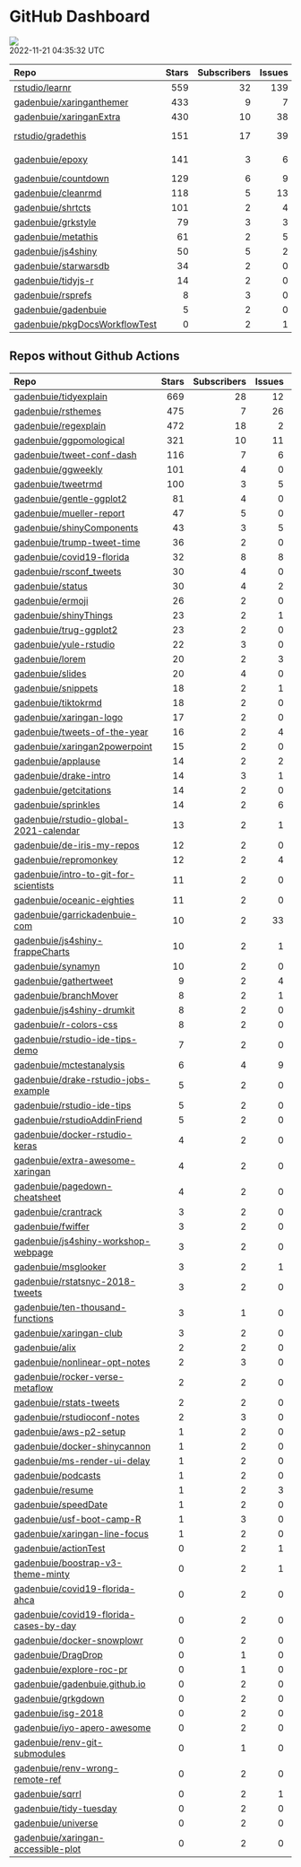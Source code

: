 GitHub Dashboard
================

![](https://github.com/gadenbuie/status/workflows/Render%20Status/badge.svg)  
2022-11-21 04:35:32 UTC

| Repo                                                                              | Stars | Subscribers | Issues | Forks | Status                                                                                                                                                                                                                                                                                                                                                                                                                              | Commit                                                                                                                                                                                       |
|:----------------------------------------------------------------------------------|------:|------------:|-------:|------:|:------------------------------------------------------------------------------------------------------------------------------------------------------------------------------------------------------------------------------------------------------------------------------------------------------------------------------------------------------------------------------------------------------------------------------------|:---------------------------------------------------------------------------------------------------------------------------------------------------------------------------------------------|
| [rstudio/learnr](https://github.com/rstudio/learnr)                               |   559 |          32 |    139 |   226 | [![](https://github.com/rstudio/learnr/workflows/R-CMD-check/badge.svg)](https://github.com/rstudio/learnr/actions/runs/3423117091) [![](https://github.com/rstudio/learnr/workflows/pkgdown/badge.svg)](https://github.com/rstudio/learnr/actions/runs/3423117096)                                                                                                                                                                 | <a href="https://github.com/rstudio/learnr/commit/cb378b274f75568ea0649ce855a752a121d70d77" title="Increment version number to 0.11.2.9000">cb378b</a>                                       |
| [gadenbuie/xaringanthemer](https://github.com/gadenbuie/xaringanthemer)           |   433 |           9 |      7 |    25 | [![](https://github.com/gadenbuie/xaringanthemer/workflows/R-CMD-check/badge.svg)](https://github.com/gadenbuie/xaringanthemer/actions/runs/2896369407) [![](https://github.com/gadenbuie/xaringanthemer/workflows/Package%20Maintenance/badge.svg)](https://github.com/gadenbuie/xaringanthemer/actions/runs/2896369421)                                                                                                           | <a href="https://github.com/gadenbuie/xaringanthemer/commit/85091cd16af5a938b6d927ff5f6b0fe990ee0e63" title="v0.4.2">85091c</a>                                                              |
| [gadenbuie/xaringanExtra](https://github.com/gadenbuie/xaringanExtra)             |   430 |          10 |     38 |    35 | [![](https://github.com/gadenbuie/xaringanExtra/workflows/tic/badge.svg)](https://github.com/gadenbuie/xaringanExtra/actions/runs/3459009008)                                                                                                                                                                                                                                                                                       | <a href="https://github.com/gadenbuie/xaringanExtra/commit/5ebc3f05143ba3f199f63c0ce7e37778115ebb4b" title="v0.7.0 (#180)">5ebc3f</a>                                                        |
| [rstudio/gradethis](https://github.com/rstudio/gradethis)                         |   151 |          17 |     39 |    40 | [![](https://github.com/rstudio/gradethis/workflows/R-CMD-check/badge.svg)](https://github.com/rstudio/gradethis/actions/runs/3333729000) [![](https://github.com/rstudio/gradethis/workflows/Package%20Maintenance/badge.svg)](https://github.com/rstudio/gradethis/actions/runs/3333729029) [![](https://github.com/rstudio/gradethis/workflows/pkgdown/badge.svg)](https://github.com/rstudio/gradethis/actions/runs/3333729001) | <a href="https://github.com/rstudio/gradethis/commit/bd5047b55bdcad6138e212df30f1065071b01ad9" title="Avoid duplication of hint for failing grades in `grade_this_code()` (#325)">bd5047</a> |
| [gadenbuie/epoxy](https://github.com/gadenbuie/epoxy)                             |   141 |           3 |      6 |     7 | [![](https://github.com/gadenbuie/epoxy/workflows/Package%20Maintenance/badge.svg)](https://github.com/gadenbuie/epoxy/actions/runs/2943012440) [![](https://github.com/gadenbuie/epoxy/workflows/R-CMD-check/badge.svg)](https://github.com/gadenbuie/epoxy/actions/runs/2943012432) [![](https://github.com/gadenbuie/epoxy/workflows/pkgdown/badge.svg)](https://github.com/gadenbuie/epoxy/actions/runs/2943012426)             | <a href="https://github.com/gadenbuie/epoxy/commit/6af551fda1a16e8e25671f7a5e8f794869d92837" title="chore: use CRAN release of `and` (#48)">6af551</a>                                       |
| [gadenbuie/countdown](https://github.com/gadenbuie/countdown)                     |   129 |           6 |      9 |    11 | [![](https://github.com/gadenbuie/countdown/workflows/R-CMD-check/badge.svg)](https://github.com/gadenbuie/countdown/actions/runs/2894811247)                                                                                                                                                                                                                                                                                       | <a href="https://github.com/gadenbuie/countdown/commit/ed61a5a97ea596ad1538baeca1887a8c8a8300be" title="docs: Update readme install instructions">ed61a5</a>                                 |
| [gadenbuie/cleanrmd](https://github.com/gadenbuie/cleanrmd)                       |   118 |           5 |     13 |     4 | [![](https://github.com/gadenbuie/cleanrmd/workflows/Package%20Maintenance/badge.svg)](https://github.com/gadenbuie/cleanrmd/actions/runs/2496648519) [![](https://github.com/gadenbuie/cleanrmd/workflows/R-CMD-check/badge.svg)](https://github.com/gadenbuie/cleanrmd/actions/runs/2496648483)                                                                                                                                   | <a href="https://github.com/gadenbuie/cleanrmd/commit/e7657526ef8a333f210dcc1f62932b9f296073df" title="docs: Fix <meta> links to pkg docs">e76575</a>                                        |
| [gadenbuie/shrtcts](https://github.com/gadenbuie/shrtcts)                         |   101 |           2 |      4 |     4 | [![](https://github.com/gadenbuie/shrtcts/workflows/tic/badge.svg)](https://github.com/gadenbuie/shrtcts/actions/runs/3511434809)                                                                                                                                                                                                                                                                                                   | <a href="https://github.com/gadenbuie/shrtcts/commit/12ef67f860ede6e8989abbaeca9147cc73cc3877" title="v0.1.2">12ef67</a>                                                                     |
| [gadenbuie/grkstyle](https://github.com/gadenbuie/grkstyle)                       |    79 |           3 |      3 |    12 | [![](https://github.com/gadenbuie/grkstyle/workflows/R-CMD-check/badge.svg)](https://github.com/gadenbuie/grkstyle/actions/runs/2800870453)                                                                                                                                                                                                                                                                                         | <a href="https://github.com/gadenbuie/grkstyle/commit/2dac4d789cf6db339deaf53e6d20f9262ed3fbb9" title="getOptions --> getOption (#9)">2dac4d</a>                                             |
| [gadenbuie/metathis](https://github.com/gadenbuie/metathis)                       |    61 |           2 |      5 |     3 | [![](https://github.com/gadenbuie/metathis/workflows/R-CMD-check/badge.svg)](https://github.com/gadenbuie/metathis/actions/runs/3511449784) [![](https://github.com/gadenbuie/metathis/workflows/pkgdown/badge.svg)](https://github.com/gadenbuie/metathis/actions/runs/2841200648)                                                                                                                                                 | <a href="https://github.com/gadenbuie/metathis/commit/ec21f8da7e45268d0b8dbec11aadadbd0686df09" title="docs: Redocument with roxygen2 7.2.1">ec21f8</a>                                      |
| [gadenbuie/js4shiny](https://github.com/gadenbuie/js4shiny)                       |    50 |           5 |      2 |     2 | [![](https://github.com/gadenbuie/js4shiny/workflows/tic/badge.svg)](https://github.com/gadenbuie/js4shiny/actions/runs/3511429162)                                                                                                                                                                                                                                                                                                 | <a href="https://github.com/gadenbuie/js4shiny/commit/e7d2e9b55032452f532c8dc9ad069edd16b811ed" title="Match pkgdown docs to my site styles (#21)">e7d2e9</a>                                |
| [gadenbuie/starwarsdb](https://github.com/gadenbuie/starwarsdb)                   |    34 |           2 |      0 |     2 | [![](https://github.com/gadenbuie/starwarsdb/workflows/tic/badge.svg)](https://github.com/gadenbuie/starwarsdb/actions/runs/3459977060)                                                                                                                                                                                                                                                                                             | <a href="https://github.com/gadenbuie/starwarsdb/commit/b6339df02e2a2394120ddf36d74b746d1f141f33" title="Update {tic} badge in README (#5)">b6339d</a>                                       |
| [gadenbuie/tidyjs-r](https://github.com/gadenbuie/tidyjs-r)                       |    14 |           2 |      0 |     1 | [![](https://github.com/gadenbuie/tidyjs-r/workflows/.github/workflows/update-tidyjs.yaml/badge.svg)](https://github.com/gadenbuie/tidyjs-r/actions/runs/3510737316)                                                                                                                                                                                                                                                                | <a href="https://github.com/gadenbuie/tidyjs-r/commit/82a2942259131c5750d26af73d77017118277a2c" title="v2.5.1">82a294</a>                                                                    |
| [gadenbuie/rsprefs](https://github.com/gadenbuie/rsprefs)                         |     8 |           3 |      0 |     0 | [![](https://github.com/gadenbuie/rsprefs/workflows/R-CMD-check/badge.svg)](https://github.com/gadenbuie/rsprefs/actions/runs/3329511543) [![](https://github.com/gadenbuie/rsprefs/workflows/pkgdown/badge.svg)](https://github.com/gadenbuie/rsprefs/actions/runs/3329511560)                                                                                                                                                     | <a href="https://github.com/gadenbuie/rsprefs/commit/36a573b4f36cdf72b6ca212e5688dbbde4932803" title="Re-document">36a573</a>                                                                |
| [gadenbuie/gadenbuie](https://github.com/gadenbuie/gadenbuie)                     |     5 |           2 |      0 |     6 | [![](https://github.com/gadenbuie/gadenbuie/workflows/Metrics/badge.svg)](https://github.com/gadenbuie/gadenbuie/actions/runs/3511456317)                                                                                                                                                                                                                                                                                           | <a href="https://github.com/gadenbuie/gadenbuie/commit/9871be10d63d31ea89d8d027585322e5bcba79d9" title="Update github-metrics.svg - [Skip GitHub Action]">9871be</a>                         |
| [gadenbuie/pkgDocsWorkflowTest](https://github.com/gadenbuie/pkgDocsWorkflowTest) |     0 |           2 |      1 |     0 | [![](https://github.com/gadenbuie/pkgDocsWorkflowTest/workflows/pkgdown/badge.svg)](https://github.com/gadenbuie/pkgDocsWorkflowTest/actions/runs/2183678548)                                                                                                                                                                                                                                                                       | <a href="https://github.com/gadenbuie/pkgDocsWorkflowTest/commit/ea84ec2d65abc5b1c640e54d029111f2b9832402" title="test rmarkdon situation">ea84ec</a>                                        |

## Repos without Github Actions

| Repo                                                                                                | Stars | Subscribers | Issues | Forks |
|:----------------------------------------------------------------------------------------------------|------:|------------:|-------:|------:|
| [gadenbuie/tidyexplain](https://github.com/gadenbuie/tidyexplain)                                   |   669 |          28 |     12 |   121 |
| [gadenbuie/rsthemes](https://github.com/gadenbuie/rsthemes)                                         |   475 |           7 |     26 |    39 |
| [gadenbuie/regexplain](https://github.com/gadenbuie/regexplain)                                     |   472 |          18 |      2 |    24 |
| [gadenbuie/ggpomological](https://github.com/gadenbuie/ggpomological)                               |   321 |          10 |     11 |    21 |
| [gadenbuie/tweet-conf-dash](https://github.com/gadenbuie/tweet-conf-dash)                           |   116 |           7 |      6 |    73 |
| [gadenbuie/ggweekly](https://github.com/gadenbuie/ggweekly)                                         |   101 |           4 |      0 |    10 |
| [gadenbuie/tweetrmd](https://github.com/gadenbuie/tweetrmd)                                         |   100 |           3 |      5 |    13 |
| [gadenbuie/gentle-ggplot2](https://github.com/gadenbuie/gentle-ggplot2)                             |    81 |           4 |      0 |    18 |
| [gadenbuie/mueller-report](https://github.com/gadenbuie/mueller-report)                             |    47 |           5 |      0 |    26 |
| [gadenbuie/shinyComponents](https://github.com/gadenbuie/shinyComponents)                           |    43 |           3 |      5 |     4 |
| [gadenbuie/trump-tweet-time](https://github.com/gadenbuie/trump-tweet-time)                         |    36 |           2 |      0 |     0 |
| [gadenbuie/covid19-florida](https://github.com/gadenbuie/covid19-florida)                           |    32 |           8 |      8 |     9 |
| [gadenbuie/rsconf_tweets](https://github.com/gadenbuie/rsconf_tweets)                               |    30 |           4 |      0 |    13 |
| [gadenbuie/status](https://github.com/gadenbuie/status)                                             |    30 |           4 |      2 |     6 |
| [gadenbuie/ermoji](https://github.com/gadenbuie/ermoji)                                             |    26 |           2 |      0 |     0 |
| [gadenbuie/shinyThings](https://github.com/gadenbuie/shinyThings)                                   |    23 |           2 |      1 |     3 |
| [gadenbuie/trug-ggplot2](https://github.com/gadenbuie/trug-ggplot2)                                 |    23 |           2 |      0 |     7 |
| [gadenbuie/yule-rstudio](https://github.com/gadenbuie/yule-rstudio)                                 |    22 |           3 |      0 |     9 |
| [gadenbuie/lorem](https://github.com/gadenbuie/lorem)                                               |    20 |           2 |      3 |     2 |
| [gadenbuie/slides](https://github.com/gadenbuie/slides)                                             |    20 |           4 |      0 |    14 |
| [gadenbuie/snippets](https://github.com/gadenbuie/snippets)                                         |    18 |           2 |      1 |     6 |
| [gadenbuie/tiktokrmd](https://github.com/gadenbuie/tiktokrmd)                                       |    18 |           2 |      0 |     0 |
| [gadenbuie/xaringan-logo](https://github.com/gadenbuie/xaringan-logo)                               |    17 |           2 |      0 |    17 |
| [gadenbuie/tweets-of-the-year](https://github.com/gadenbuie/tweets-of-the-year)                     |    16 |           2 |      4 |     2 |
| [gadenbuie/xaringan2powerpoint](https://github.com/gadenbuie/xaringan2powerpoint)                   |    15 |           2 |      0 |     0 |
| [gadenbuie/applause](https://github.com/gadenbuie/applause)                                         |    14 |           2 |      2 |     1 |
| [gadenbuie/drake-intro](https://github.com/gadenbuie/drake-intro)                                   |    14 |           3 |      1 |     5 |
| [gadenbuie/getcitations](https://github.com/gadenbuie/getcitations)                                 |    14 |           2 |      0 |     4 |
| [gadenbuie/sprinkles](https://github.com/gadenbuie/sprinkles)                                       |    14 |           2 |      6 |     1 |
| [gadenbuie/rstudio-global-2021-calendar](https://github.com/gadenbuie/rstudio-global-2021-calendar) |    13 |           2 |      1 |     4 |
| [gadenbuie/de-iris-my-repos](https://github.com/gadenbuie/de-iris-my-repos)                         |    12 |           2 |      0 |     0 |
| [gadenbuie/repromonkey](https://github.com/gadenbuie/repromonkey)                                   |    12 |           2 |      4 |     0 |
| [gadenbuie/intro-to-git-for-scientists](https://github.com/gadenbuie/intro-to-git-for-scientists)   |    11 |           2 |      0 |     2 |
| [gadenbuie/oceanic-eighties](https://github.com/gadenbuie/oceanic-eighties)                         |    11 |           2 |      0 |     5 |
| [gadenbuie/garrickadenbuie-com](https://github.com/gadenbuie/garrickadenbuie-com)                   |    10 |           2 |     33 |     5 |
| [gadenbuie/js4shiny-frappeCharts](https://github.com/gadenbuie/js4shiny-frappeCharts)               |    10 |           2 |      1 |     3 |
| [gadenbuie/synamyn](https://github.com/gadenbuie/synamyn)                                           |    10 |           2 |      0 |     0 |
| [gadenbuie/gathertweet](https://github.com/gadenbuie/gathertweet)                                   |     9 |           2 |      4 |     2 |
| [gadenbuie/branchMover](https://github.com/gadenbuie/branchMover)                                   |     8 |           2 |      1 |     2 |
| [gadenbuie/js4shiny-drumkit](https://github.com/gadenbuie/js4shiny-drumkit)                         |     8 |           2 |      0 |     1 |
| [gadenbuie/r-colors-css](https://github.com/gadenbuie/r-colors-css)                                 |     8 |           2 |      0 |     2 |
| [gadenbuie/rstudio-ide-tips-demo](https://github.com/gadenbuie/rstudio-ide-tips-demo)               |     7 |           2 |      0 |     2 |
| [gadenbuie/mctestanalysis](https://github.com/gadenbuie/mctestanalysis)                             |     6 |           4 |      9 |     2 |
| [gadenbuie/drake-rstudio-jobs-example](https://github.com/gadenbuie/drake-rstudio-jobs-example)     |     5 |           2 |      0 |     0 |
| [gadenbuie/rstudio-ide-tips](https://github.com/gadenbuie/rstudio-ide-tips)                         |     5 |           2 |      0 |     1 |
| [gadenbuie/rstudioAddinFriend](https://github.com/gadenbuie/rstudioAddinFriend)                     |     5 |           2 |      0 |     0 |
| [gadenbuie/docker-rstudio-keras](https://github.com/gadenbuie/docker-rstudio-keras)                 |     4 |           2 |      0 |     1 |
| [gadenbuie/extra-awesome-xaringan](https://github.com/gadenbuie/extra-awesome-xaringan)             |     4 |           2 |      0 |     3 |
| [gadenbuie/pagedown-cheatsheet](https://github.com/gadenbuie/pagedown-cheatsheet)                   |     4 |           2 |      0 |     0 |
| [gadenbuie/crantrack](https://github.com/gadenbuie/crantrack)                                       |     3 |           2 |      0 |     1 |
| [gadenbuie/fwiffer](https://github.com/gadenbuie/fwiffer)                                           |     3 |           2 |      0 |     0 |
| [gadenbuie/js4shiny-workshop-webpage](https://github.com/gadenbuie/js4shiny-workshop-webpage)       |     3 |           2 |      0 |     5 |
| [gadenbuie/msglooker](https://github.com/gadenbuie/msglooker)                                       |     3 |           2 |      1 |     0 |
| [gadenbuie/rstatsnyc-2018-tweets](https://github.com/gadenbuie/rstatsnyc-2018-tweets)               |     3 |           2 |      0 |     0 |
| [gadenbuie/ten-thousand-functions](https://github.com/gadenbuie/ten-thousand-functions)             |     3 |           1 |      0 |     0 |
| [gadenbuie/xaringan-club](https://github.com/gadenbuie/xaringan-club)                               |     3 |           2 |      0 |     0 |
| [gadenbuie/alix](https://github.com/gadenbuie/alix)                                                 |     2 |           2 |      0 |     0 |
| [gadenbuie/nonlinear-opt-notes](https://github.com/gadenbuie/nonlinear-opt-notes)                   |     2 |           3 |      0 |     3 |
| [gadenbuie/rocker-verse-metaflow](https://github.com/gadenbuie/rocker-verse-metaflow)               |     2 |           2 |      0 |     0 |
| [gadenbuie/rstats-tweets](https://github.com/gadenbuie/rstats-tweets)                               |     2 |           2 |      0 |     0 |
| [gadenbuie/rstudioconf-notes](https://github.com/gadenbuie/rstudioconf-notes)                       |     2 |           3 |      0 |     0 |
| [gadenbuie/aws-p2-setup](https://github.com/gadenbuie/aws-p2-setup)                                 |     1 |           2 |      0 |     0 |
| [gadenbuie/docker-shinycannon](https://github.com/gadenbuie/docker-shinycannon)                     |     1 |           2 |      0 |     0 |
| [gadenbuie/ms-render-ui-delay](https://github.com/gadenbuie/ms-render-ui-delay)                     |     1 |           2 |      0 |     0 |
| [gadenbuie/podcasts](https://github.com/gadenbuie/podcasts)                                         |     1 |           2 |      0 |     0 |
| [gadenbuie/resume](https://github.com/gadenbuie/resume)                                             |     1 |           2 |      3 |     0 |
| [gadenbuie/speedDate](https://github.com/gadenbuie/speedDate)                                       |     1 |           2 |      0 |     1 |
| [gadenbuie/usf-boot-camp-R](https://github.com/gadenbuie/usf-boot-camp-R)                           |     1 |           3 |      0 |     3 |
| [gadenbuie/xaringan-line-focus](https://github.com/gadenbuie/xaringan-line-focus)                   |     1 |           2 |      0 |     0 |
| [gadenbuie/actionTest](https://github.com/gadenbuie/actionTest)                                     |     0 |           2 |      1 |     0 |
| [gadenbuie/boostrap-v3-theme-minty](https://github.com/gadenbuie/boostrap-v3-theme-minty)           |     0 |           2 |      1 |     1 |
| [gadenbuie/covid19-florida-ahca](https://github.com/gadenbuie/covid19-florida-ahca)                 |     0 |           2 |      0 |     0 |
| [gadenbuie/covid19-florida-cases-by-day](https://github.com/gadenbuie/covid19-florida-cases-by-day) |     0 |           2 |      0 |     0 |
| [gadenbuie/docker-snowplowr](https://github.com/gadenbuie/docker-snowplowr)                         |     0 |           2 |      0 |     0 |
| [gadenbuie/DragDrop](https://github.com/gadenbuie/DragDrop)                                         |     0 |           1 |      0 |     0 |
| [gadenbuie/explore-roc-pr](https://github.com/gadenbuie/explore-roc-pr)                             |     0 |           1 |      0 |     0 |
| [gadenbuie/gadenbuie.github.io](https://github.com/gadenbuie/gadenbuie.github.io)                   |     0 |           2 |      0 |     0 |
| [gadenbuie/grkgdown](https://github.com/gadenbuie/grkgdown)                                         |     0 |           2 |      0 |     0 |
| [gadenbuie/isg-2018](https://github.com/gadenbuie/isg-2018)                                         |     0 |           2 |      0 |     0 |
| [gadenbuie/iyo-apero-awesome](https://github.com/gadenbuie/iyo-apero-awesome)                       |     0 |           2 |      0 |     0 |
| [gadenbuie/renv-git-submodules](https://github.com/gadenbuie/renv-git-submodules)                   |     0 |           1 |      0 |     0 |
| [gadenbuie/renv-wrong-remote-ref](https://github.com/gadenbuie/renv-wrong-remote-ref)               |     0 |           2 |      0 |     0 |
| [gadenbuie/sqrrl](https://github.com/gadenbuie/sqrrl)                                               |     0 |           2 |      1 |     1 |
| [gadenbuie/tidy-tuesday](https://github.com/gadenbuie/tidy-tuesday)                                 |     0 |           2 |      0 |     0 |
| [gadenbuie/universe](https://github.com/gadenbuie/universe)                                         |     0 |           2 |      0 |     0 |
| [gadenbuie/xaringan-accessible-plot](https://github.com/gadenbuie/xaringan-accessible-plot)         |     0 |           2 |      0 |     0 |
